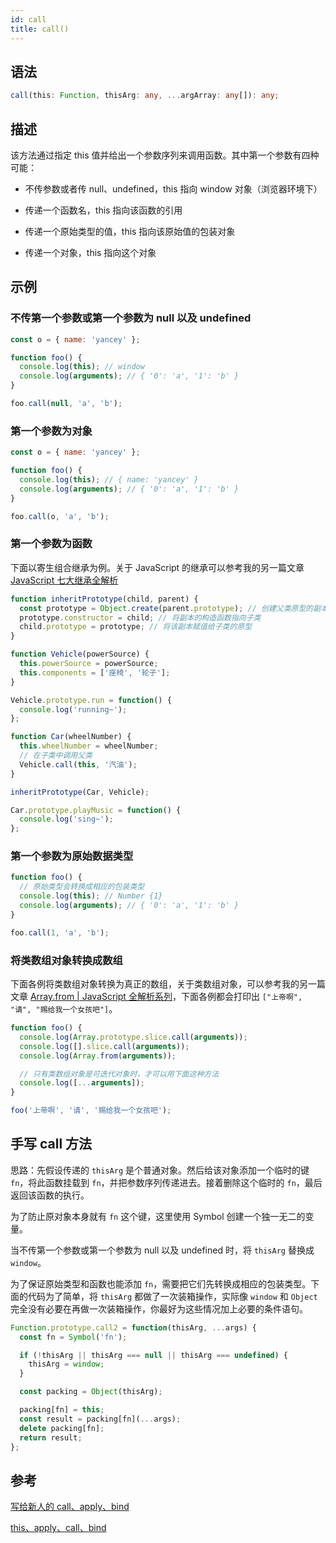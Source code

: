 ```yaml
---
id: call
title: call()
---
```


## 语法

```ts
call(this: Function, thisArg: any, ...argArray: any[]): any;
```

## 描述

该方法通过指定 this 值并给出一个参数序列来调用函数。其中第一个参数有四种可能：

- 不传参数或者传 null、undefined，this 指向 window 对象（浏览器环境下）

- 传递一个函数名，this 指向该函数的引用

- 传递一个原始类型的值，this 指向该原始值的包装对象

- 传递一个对象，this 指向这个对象

## 示例

### 不传第一个参数或第一个参数为 null 以及 undefined

```js
const o = { name: 'yancey' };

function foo() {
  console.log(this); // window
  console.log(arguments); // { '0': 'a', '1': 'b' }
}

foo.call(null, 'a', 'b');
```

### 第一个参数为对象

```js
const o = { name: 'yancey' };

function foo() {
  console.log(this); // { name: 'yancey' }
  console.log(arguments); // { '0': 'a', '1': 'b' }
}

foo.call(o, 'a', 'b');
```

### 第一个参数为函数

下面以寄生组合继承为例。关于 JavaScript 的继承可以参考我的另一篇文章 [JavaScript 七大继承全解析](https://github.com/YanceyOfficial/interview/blob/master/JavaScript/JavaScript%20%E4%B8%83%E5%A4%A7%E7%BB%A7%E6%89%BF%E5%85%A8%E8%A7%A3%E6%9E%90.md)

```js
function inheritPrototype(child, parent) {
  const prototype = Object.create(parent.prototype); // 创建父类原型的副本
  prototype.constructor = child; // 将副本的构造函数指向子类
  child.prototype = prototype; // 将该副本赋值给子类的原型
}

function Vehicle(powerSource) {
  this.powerSource = powerSource;
  this.components = ['座椅', '轮子'];
}

Vehicle.prototype.run = function() {
  console.log('running~');
};

function Car(wheelNumber) {
  this.wheelNumber = wheelNumber;
  // 在子类中调用父类
  Vehicle.call(this, '汽油');
}

inheritPrototype(Car, Vehicle);

Car.prototype.playMusic = function() {
  console.log('sing~');
};
```

### 第一个参数为原始数据类型

```js
function foo() {
  // 原始类型会转换成相应的包装类型
  console.log(this); // Number {1}
  console.log(arguments); // { '0': 'a', '1': 'b' }
}

foo.call(1, 'a', 'b');
```

### 将类数组对象转换成数组

下面各例将类数组对象转换为真正的数组，关于类数组对象，可以参考我的另一篇文章 [Array.from | JavaScript 全解析系列](https://js.yanceyleo.com/ES/Array/from)，下面各例都会打印出 `["上帝啊", "请", "赐给我一个女孩吧"]`。

```js
function foo() {
  console.log(Array.prototype.slice.call(arguments));
  console.log([].slice.call(arguments));
  console.log(Array.from(arguments));

  // 只有类数组对象是可迭代对象时，才可以用下面这种方法
  console.log([...arguments]);
}

foo('上帝啊', '请', '赐给我一个女孩吧');
```

## 手写 call 方法

思路：先假设传递的 `thisArg` 是个普通对象。然后给该对象添加一个临时的键 `fn`，将此函数挂载到 `fn`，并把参数序列传递进去。接着删除这个临时的 `fn`，最后返回该函数的执行。

为了防止原对象本身就有 `fn` 这个键，这里使用 Symbol 创建一个独一无二的变量。

当不传第一个参数或第一个参数为 null 以及 undefined 时，将 `thisArg` 替换成 `window`。

为了保证原始类型和函数也能添加 `fn`，需要把它们先转换成相应的包装类型。下面的代码为了简单，将 `thisArg` 都做了一次装箱操作，实际像 `window` 和 `Object` 完全没有必要在再做一次装箱操作，你最好为这些情况加上必要的条件语句。

```js
Function.prototype.call2 = function(thisArg, ...args) {
  const fn = Symbol('fn');

  if (!thisArg || thisArg === null || thisArg === undefined) {
    thisArg = window;
  }

  const packing = Object(thisArg);

  packing[fn] = this;
  const result = packing[fn](...args);
  delete packing[fn];
  return result;
};
```

## 参考

[写给新人的 call、apply、bind](https://aotu.io/notes/2016/09/02/Different-Binding/)

[this、apply、call、bind](https://juejin.im/post/59bfe84351882531b730bac2)
